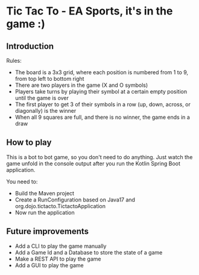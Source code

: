 # Tic Tac To - EA Sports, it's in the game :)

## Introduction

Rules:

* The board is a 3x3 grid, where each position is numbered from 1 to 9, from top left to bottom right
* There are two players in the game (X and O symbols)
* Players take turns by playing their symbol at a certain empty position until the game is over
* The first player to get 3 of their symbols in a row (up, down, across, or diagonally) is the winner
* When all 9 squares are full, and there is no winner, the game ends in a draw

## How to play

This is a bot to bot game, so you don't need to do anything. Just watch the game unfold in the console output after you
run the Kotlin Spring Boot application.<br>

You need to:

* Build the Maven project
* Create a RunConfiguration based on Java17 and org.dojo.tictacto.TictactoApplication
* Now run the application

## Future improvements

* Add a CLI to play the game manually
* Add a Game Id and a Database to store the state of a game
* Make a REST API to play the game
* Add a GUI to play the game




